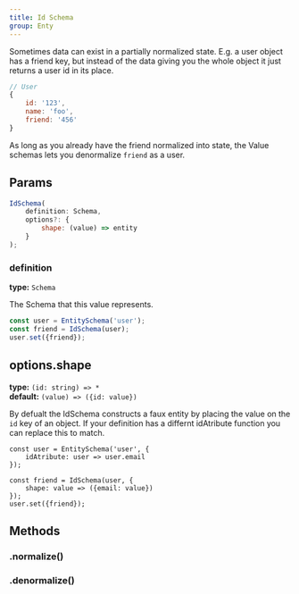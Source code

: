 ```yaml
---
title: Id Schema
group: Enty
---
```


Sometimes data can exist in a partially normalized state. E.g. a user object has a friend key,
but instead of the data giving you the whole object it just returns a user id in its place.

```js
// User
{
    id: '123',
    name: 'foo',
    friend: '456'
}
```

As long as you already have the friend normalized into state, the Value schemas lets you 
denormalize `friend` as a user.


## Params
```js
IdSchema(
    definition: Schema,
    options?: {
        shape: (value) => entity
    }
);
```

### definition 
**type:** `Schema`  

The Schema that this value represents.

```js
const user = EntitySchema('user');
const friend = IdSchema(user);
user.set({friend});
```

## options.shape
**type:** `(id: string) => *`  
**default:** `(value) => ({id: value})`  

By defualt the IdSchema constructs a faux entity by placing the value on the `id` key of an 
object. If your definition has a differnt idAtribute function you can replace this to match.

```
const user = EntitySchema('user', {
    idAtribute: user => user.email
});

const friend = IdSchema(user, {
    shape: value => ({email: value})
});
user.set({friend});
```



## Methods

### .normalize()
<Normalize />

### .denormalize()
<Denormalize />
